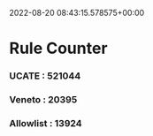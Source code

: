 2022-08-20 08:43:15.578575+00:00
# Rule Counter 
 ### UCATE : 521044

 ### Veneto : 20395

 ### Allowlist : 13924